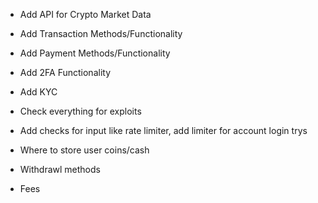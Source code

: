 - Add API for Crypto Market Data
- Add Transaction Methods/Functionality
- Add Payment Methods/Functionality

- Add 2FA Functionality
- Add KYC 
- Check everything for exploits
- Add checks for input like rate limiter, add limiter for account login trys

 - Where to store user coins/cash
 - Withdrawl methods
 - Fees